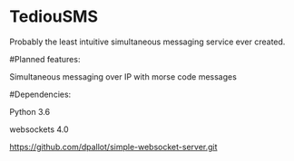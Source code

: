 # TediouSMS
Probably the least intuitive simultaneous messaging service ever created.

#Planned features:

Simultaneous messaging over IP with morse code messages

#Dependencies:

Python 3.6

websockets 4.0

https://github.com/dpallot/simple-websocket-server.git
